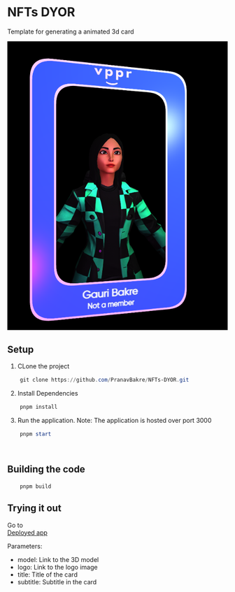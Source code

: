 # NFTs DYOR

Template for generating a animated 3d card 

![alt image](https://github.com/PranavBakre/NFTs-DYOR/raw/main/readme-images/example.png)


## Setup

1. CLone the project
```powershell
    git clone https://github.com/PranavBakre/NFTs-DYOR.git
```

2. Install Dependencies

```powershell
    pnpm install
```

3. Run the application.
Note: The application is hosted over port 3000

```powershell
    pnpm start
```

<br/>

## Building the code
```powershell
    pnpm build
```

## Trying it out

Go to
<br />
[Deployed app](https://nfts-dyor.netlify.app/)

Parameters:
- model: Link to the 3D model
- logo: Link to the logo image
- title: Title of the card
- subtitle: Subtitle in the card